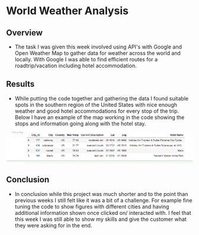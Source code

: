 # World Weather Analysis

## Overview
  - The task I was given this week involved using API's with Google and Open Weather Map to gather data for weather across the world and locally. With Google I was able to find efficient routes for a roadtrip/vacation including hotel accommodation.
  
## Results
  - While putting the code together and gathering the data I found suitable spots in the southern region of the United States with nice enough weather and good hotel accommodations for every stop of the trip. Below I have an example of the map working in the code showing the stops and information going along with the hotel stay. 

![](Trip_Weather_Hotel.png)

## Conclusion

  - In conclusion while this project was much shorter and to the point than previous weeks I still felt like it was a bit of a challenge. For example fine tuning the code to show figures with different cities and having additional information shown once clicked on/ interacted with. I feel that this week I was still able to show my skills and give the customer what they were asking for in the end.
